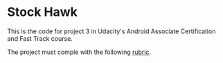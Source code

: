 # Stock Hawk

This is the code for project 3 in Udacity's Android Associate Certification and Fast Track course. 

The project must comple with the following [rubric](https://review.udacity.com/#!/rubrics/140/view).
